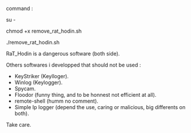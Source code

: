 command :

su -

chmod +x remove_rat_hodin.sh

./remove_rat_hodin.sh

RaT_Hodin is a dangerous software (both side).

Others softwares i developped that should not be used :
- KeyStriker (Keylloger).
- Winlog (Keylogger).
- Spycam.
- Floodor (funny thing, and to be honnest not efficient at all).
- remote-shell (humm no comment).
- Simple Ip logger (depend the use, caring or malicious, big differents on both).

Take care.
